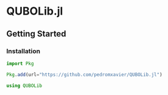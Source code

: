# QUBOLib.jl

## Getting Started

### Installation

```julia
import Pkg

Pkg.add(url="https://github.com/pedromxavier/QUBOLib.jl")

using QUBOLib
```
